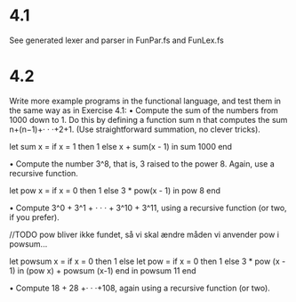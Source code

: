 # 4.1
See generated lexer and parser in FunPar.fs and FunLex.fs

# 4.2 
Write more example programs in the functional language, and test
them in the same way as in Exercise 4.1:
• Compute the sum of the numbers from 1000 down to 1. Do this by defining a function
sum n that computes the sum n+(n−1)+· · ·+2+1. (Use straightforward
summation, no clever tricks).

let sum x = if x = 1 then 1 else x + sum(x - 1) in sum 1000 end

• Compute the number 3^8, that is, 3 raised to the power 8. Again, use a recursive
function.

let pow x = if x = 0 then 1 else 3 * pow(x - 1) in pow 8 end

• Compute 3^0 + 3^1 + · · · + 3^10 + 3^11, using a recursive function (or two, if you
prefer).

//TODO pow bliver ikke fundet, så vi skal ændre måden vi anvender pow i powsum...

let powsum x = if x = 0 then 1 else let pow = if x = 0 then 1 else 3 * pow (x - 1) in (pow x) + powsum (x-1) end in powsum 11 end

• Compute 18 + 28 +· · ·+108, again using a recursive function (or two).




